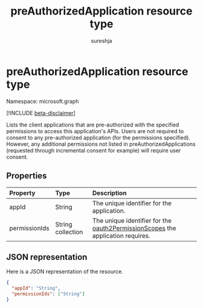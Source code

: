 ﻿---
title: "preAuthorizedApplication resource type"
description: "Lists the pre-authorized client applications"
localization_priority: Normal
doc_type: resourcePageType
ms.prod: "microsoft-identity-platform"
author: "sureshja"
---

# preAuthorizedApplication resource type

Namespace: microsoft.graph

[!INCLUDE [beta-disclaimer](../../includes/beta-disclaimer.md)]

Lists the client applications that are pre-authorized with the specified permissions to access this application's APIs. Users are not required to consent to any pre-authorized application (for the permissions specified). However, any additional permissions not listed in preAuthorizedApplications (requested through incremental consent for example) will require user consent.

## Properties

| Property      | Type              | Description                                                                                          |
| :------------ | :---------------- | :--------------------------------------------------------------------------------------------------- |
| appId         | String            | The unique identifier for the application.                                                           |
| permissionIds | String collection | The unique identifier for the [oauth2PermissionScopes](permissionscope.md) the application requires. |

## JSON representation

Here is a JSON representation of the resource.

<!-- {
  "blockType": "resource",
  "optionalProperties": [

  ],
  "@odata.type": "microsoft.graph.preAuthorizedApplication"
}-->

```json
{
  "appId": "String",
  "permissionIds": ["String"]
}

```

<!-- uuid: 8fcb5dbc-d5aa-4681-8e31-b001d5168d79
2015-10-25 14:57:30 UTC -->

<!--
{
  "type": "#page.annotation",
  "description": "preAuthorizedApplication resource",
  "keywords": "",
  "section": "documentation",
  "tocPath": "",
  "suppressions": []
}
-->
